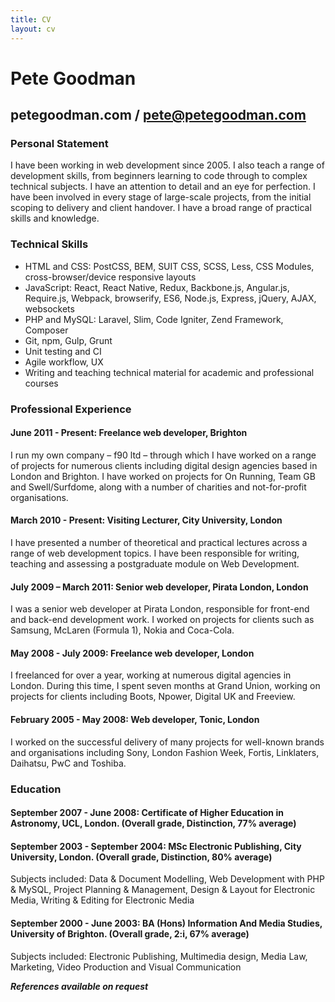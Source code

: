 ```yaml
---
title: CV
layout: cv
---
```


# Pete Goodman

## petegoodman.com / pete@petegoodman.com

### Personal Statement

I have been working in web development since 2005. I also teach a range of development skills, from beginners learning to code through to complex technical subjects. I have an attention to detail and an eye for perfection. I have been involved in every stage of large-scale projects, from the initial scoping to delivery and client handover. I have a broad range of practical skills and knowledge.


### Technical Skills

- HTML and CSS: PostCSS, BEM, SUIT CSS, SCSS, Less, CSS Modules, cross-browser/device responsive layouts
- JavaScript: React, React Native, Redux, Backbone.js, Angular.js, Require.js, Webpack, browserify, ES6, Node.js, Express, jQuery, AJAX, websockets
- PHP and MySQL: Laravel, Slim, Code Igniter, Zend Framework, Composer
- Git, npm, Gulp, Grunt
- Unit testing and CI
- Agile workflow, UX
- Writing and teaching technical material for academic and professional courses


### Professional Experience

#### June 2011 - Present: Freelance web developer, Brighton

I run my own company – f90 ltd – through which I have worked on a range of projects for numerous clients including digital design agencies based in London and Brighton. I have worked on projects for On Running, Team GB and Swell/Surfdome, along with a number of charities and not-for-profit organisations.

#### March 2010 - Present: Visiting Lecturer, City University, London

I have presented a number of theoretical and practical lectures across a range of web development topics. I have been responsible for writing, teaching and assessing a postgraduate module on Web Development.

#### July 2009 – March 2011: Senior web developer, Pirata London, London

I was a senior web developer at Pirata London, responsible for front-end and back-end development work. I worked on projects for clients such as Samsung, McLaren (Formula 1), Nokia and Coca-Cola.

#### May 2008 - July 2009: Freelance web developer, London

I freelanced for over a year, working at numerous digital agencies in London. During this time, I spent seven months at Grand Union, working on projects for clients including Boots, Npower, Digital UK and Freeview.

#### February 2005 - May 2008: Web developer, Tonic, London

I worked on the successful delivery of many projects for well-known brands and organisations including Sony, London Fashion Week, Fortis, Linklaters, Daihatsu, PwC and Toshiba.


### Education

#### September 2007 - June 2008: Certificate of Higher Education in Astronomy, UCL, London. (Overall grade, Distinction, 77% average)

#### September 2003 - September 2004: MSc Electronic Publishing, City University, London. (Overall grade, Distinction, 80% average)
Subjects included: Data & Document Modelling, Web Development with PHP & MySQL, Project Planning & Management, Design & Layout for Electronic Media, Writing & Editing for Electronic Media

#### September 2000 - June 2003: BA (Hons) Information And Media Studies, University of Brighton. (Overall grade, 2:i, 67% average)
Subjects included: Electronic Publishing, Multimedia design, Media Law, Marketing, Video Production and Visual Communication

***References available on request***
